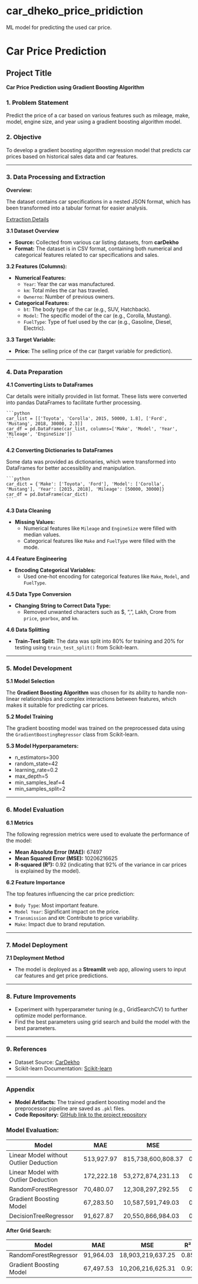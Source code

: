 # car_dheko_price_pridiction
ML model for predicting the used car price.
# Car Price Prediction

## **Project Title**

**Car Price Prediction using Gradient Boosting Algorithm**

### **1. Problem Statement**

Predict the price of a car based on various features such as mileage, make, model, engine size, and year using a gradient boosting algorithm model.

### **2. Objective**

To develop a gradient boosting algorithm regression model that predicts car prices based on historical sales data and car features.

---

### **3. Data Processing and Extraction**

**Overview:** 

The dataset contains car specifications in a nested JSON format, which has been transformed into a tabular format for easier analysis.

[Extraction Details](https://www.notion.so/Extraction-2d3c5d173fab4c8a9e3eeb7bf9b2dc24?pvs=21)

**3.1 Dataset Overview**

- **Source:** Collected from various car listing datasets, from **carDekho**
- **Format:** The dataset is in CSV format, containing both numerical and categorical features related to car specifications and sales.

**3.2 Features (Columns):**

- **Numerical Features:**
    - `Year`: Year the car was manufactured.
    - `km`: Total miles the car has traveled.
    - `Ownerno`: Number of previous owners.
- **Categorical Features:**
    - `bt`: The body type of the car (e.g., SUV, Hatchback).
    - `Model`: The specific model of the car (e.g., Corolla, Mustang).
    - `FuelType`: Type of fuel used by the car (e.g., Gasoline, Diesel, Electric).

**3.3 Target Variable:**

- **Price:** The selling price of the car (target variable for prediction).

---

### **4. Data Preparation**

**4.1 Converting Lists to DataFrames**

Car details were initially provided in list format. These lists were converted into pandas DataFrames to facilitate further processing.
    
    ```python
    car_list = [['Toyota', 'Corolla', 2015, 50000, 1.8], ['Ford', 'Mustang', 2018, 30000, 2.3]]
    car_df = pd.DataFrame(car_list, columns=['Make', 'Model', 'Year', 'Mileage', 'EngineSize'])
    ```

**4.2 Converting Dictionaries to DataFrames**

Some data was provided as dictionaries, which were transformed into DataFrames for better accessibility and manipulation.

    ```python
    car_dict = {'Make': ['Toyota', 'Ford'], 'Model': ['Corolla', 'Mustang'], 'Year': [2015, 2018], 'Mileage': [50000, 30000]}
    car_df = pd.DataFrame(car_dict)
    ```

**4.3 Data Cleaning**

- **Missing Values:**
    - Numerical features like `Mileage` and `EngineSize` were filled with median values.
    - Categorical features like `Make` and `FuelType` were filled with the mode.

**4.4 Feature Engineering**

- **Encoding Categorical Variables:**
    - Used one-hot encoding for categorical features like `Make`, `Model`, and `FuelType`.

**4.5 Data Type Conversion**

- **Changing String to Correct Data Type:**
    - Removed unwanted characters such as $, “,”, Lakh, Crore from `price`, `gearbox`, and `km`.

**4.6 Data Splitting**

- **Train-Test Split:** The data was split into 80% for training and 20% for testing using `train_test_split()` from Scikit-learn.

---

### **5. Model Development**

**5.1 Model Selection**

The **Gradient Boosting Algorithm** was chosen for its ability to handle non-linear relationships and complex interactions between features, which makes it suitable for predicting car prices.

**5.2 Model Training**

The gradient boosting model was trained on the preprocessed data using the `GradientBoostingRegressor` class from Scikit-learn.

**5.3 Model Hyperparameters:**

- n_estimators=300
- random_state=42
- learning_rate=0.2
- max_depth=5
- min_samples_leaf=4
- min_samples_split=2

---

### **6. Model Evaluation**

**6.1 Metrics**

The following regression metrics were used to evaluate the performance of the model:

- **Mean Absolute Error (MAE):** 67497
- **Mean Squared Error (MSE):** 10206216625
- **R-squared (R²):** 0.92 (indicating that 92% of the variance in car prices is explained by the model).

**6.2 Feature Importance**

The top features influencing the car price prediction:

- `Body Type`: Most important feature.
- `Model Year`: Significant impact on the price.
- `Transmission` and `KM`: Contribute to price variability.
- `Make`: Impact due to brand reputation.

---

### **7. Model Deployment**

**7.1 Deployment Method**

- The model is deployed as a **Streamlit** web app, allowing users to input car features and get price predictions.

---

### **8. Future Improvements**

- Experiment with hyperparameter tuning (e.g., GridSearchCV) to further optimize model performance.
- Find the best parameters using grid search and build the model with the best parameters.

---

### **9. References**

- Dataset Source: [CarDekho](https://www.cardekho.com/)
- Scikit-learn Documentation: [Scikit-learn](https://scikit-learn.org/)

---

### **Appendix**

- **Model Artifacts:** The trained gradient boosting model and the preprocessor pipeline are saved as `.pkl` files.
- **Code Repository:** [GitHub link to the project repository](https://github.com/parivallalShanmugam/car_dheko_price_pridiction.git)

### **Model Evaluation:**

| Model | MAE | MSE | R² |
| --- | --- | --- | --- |
| Linear Model without Outlier Deduction | 513,927.97 | 815,738,600,808.37 | 0.41 |
| Linear Model with Outlier Deduction | 172,222.18 | 53,272,874,231.13 | 0.57 |
| RandomForestRegressor | 70,480.07 | 12,308,297,292.55 | 0.90 |
| Gradient Boosting Model | 67,283.50 | 10,587,591,749.03 | 0.92 |
| DecisionTreeRegressor | 91,627.87 | 20,550,866,984.03 | 0.84 |

**After Grid Search:**

| Model | MAE | MSE | R² |
| --- | --- | --- | --- |
| RandomForestRegressor | 91,964.03 | 18,903,219,637.25 | 0.85 |
| Gradient Boosting Model | 67,497.53 | 10,206,216,625.31 | 0.92 |

